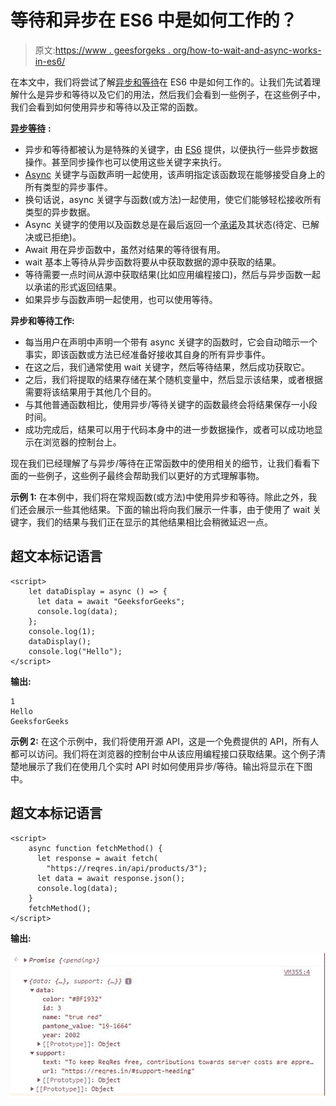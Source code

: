 # 等待和异步在 ES6 中是如何工作的？

> 原文:[https://www . geesforgeks . org/how-to-wait-and-async-works-in-es6/](https://www.geeksforgeeks.org/how-does-await-and-async-works-in-es6/)

在本文中，我们将尝试了解[异步和等待](https://www.geeksforgeeks.org/async-await-function-in-javascript/)在 ES6 中是如何工作的。让我们先试着理解什么是异步和等待以及它们的用法，然后我们会看到一些例子，在这些例子中，我们会看到如何使用异步和等待以及正常的函数。

[**异步等待**](https://www.geeksforgeeks.org/async-await-function-in-javascript/) **:**

*   异步和等待都被认为是特殊的关键字，由 [ES6](https://www.geeksforgeeks.org/introduction-to-es6/) 提供，以便执行一些异步数据操作。甚至同步操作也可以使用这些关键字来执行。
*   [Async](https://www.geeksforgeeks.org/understanding-the-async-in-javascript/) 关键字与函数声明一起使用，该声明指定该函数现在能够接受自身上的所有类型的异步事件。
*   换句话说，async 关键字与函数(或方法)一起使用，使它们能够轻松接收所有类型的异步数据。
*   Async 关键字的使用以及函数总是在最后返回一个[承诺](https://www.geeksforgeeks.org/javascript-promises/)及其状态(待定、已解决或已拒绝)。
*   Await 用在异步函数中，虽然对结果的等待很有用。
*   wait 基本上等待从异步函数将要从中获取数据的源中获取的结果。
*   等待需要一点时间从源中获取结果(比如应用编程接口)，然后与异步函数一起以承诺的形式返回结果。
*   如果异步与函数声明一起使用，也可以使用等待。

**异步和等待工作:**

*   每当用户在声明中声明一个带有 async 关键字的函数时，它会自动暗示一个事实，即该函数或方法已经准备好接收其自身的所有异步事件。
*   在这之后，我们通常使用 wait 关键字，然后等待结果，然后成功获取它。
*   之后，我们将提取的结果存储在某个随机变量中，然后显示该结果，或者根据需要将该结果用于其他几个目的。
*   与其他普通函数相比，使用异步/等待关键字的函数最终会将结果保存一小段时间。
*   成功完成后，结果可以用于代码本身中的进一步数据操作，或者可以成功地显示在浏览器的控制台上。

现在我们已经理解了与异步/等待在正常函数中的使用相关的细节，让我们看看下面的一些例子，这些例子最终会帮助我们以更好的方式理解事物。

**示例 1:** 在本例中，我们将在常规函数(或方法)中使用异步和等待。除此之外，我们还会展示一些其他结果。下面的输出将向我们展示一件事，由于使用了 wait 关键字，我们的结果与我们正在显示的其他结果相比会稍微延迟一点。

## 超文本标记语言

```
<script>
    let dataDisplay = async () => {
      let data = await "GeeksforGeeks";
      console.log(data);
    };
    console.log(1);
    dataDisplay();
    console.log("Hello");
</script>
```

**输出:**

```
1
Hello
GeeksforGeeks
```

**示例 2:** 在这个示例中，我们将使用开源 API，这是一个免费提供的 API，所有人都可以访问。我们将在浏览器的控制台中从该应用编程接口获取结果。这个例子清楚地展示了我们在使用几个实时 API 时如何使用异步/等待。输出将显示在下图中。

## 超文本标记语言

```
<script>
    async function fetchMethod() {
      let response = await fetch(
        "https://reqres.in/api/products/3");
      let data = await response.json();
      console.log(data);
    }
    fetchMethod();
</script>
```

**输出:**

![](img/08daa088e593f8dfb6df602761005cbc.png)